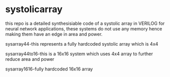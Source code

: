 # systolicarray
this repo is a detailed synthesisiable code of a systolic array in VERILOG for neural network applications, these systems do not use any memory hence making them have an edge in area and power.


sysarray44-this represents a fully hardcoded systolic array which is 4x4


sysarray44to16-this is a 16x16 system which uses 4x4 array to further reduce area and power


sysarray1616-fully hardcoded 16x16 array
